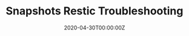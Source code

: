 ---
date: "2020-04-30T00:00:00Z"
lastmod: "2020-04-30T00:00:00Z"
title: "Snapshots Restic Troubleshooting"
weight: "2"
redirect: "https://velero.io/docs/master/restic/#troubleshooting"
---